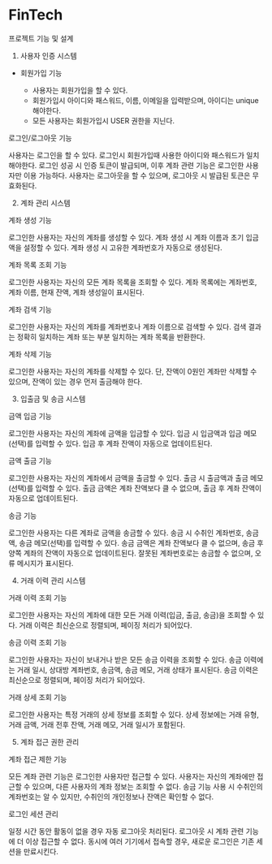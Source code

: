 # FinTech

프로젝트 기능 및 설계
1. 사용자 인증 시스템

 * 회원가입 기능

    * 사용자는 회원가입을 할 수 있다.
    * 회원가입시 아이디와 패스워드, 이름, 이메일을 입력받으며, 아이디는 unique 해야한다.
    * 모든 사용자는 회원가입시 USER 권한을 지닌다.


로그인/로그아웃 기능

사용자는 로그인을 할 수 있다. 로그인시 회원가입때 사용한 아이디와 패스워드가 일치해야한다.
로그인 성공 시 인증 토큰이 발급되며, 이후 계좌 관련 기능은 로그인한 사용자만 이용 가능하다.
사용자는 로그아웃을 할 수 있으며, 로그아웃 시 발급된 토큰은 무효화된다.



2. 계좌 관리 시스템

계좌 생성 기능

로그인한 사용자는 자신의 계좌를 생성할 수 있다.
계좌 생성 시 계좌 이름과 초기 입금액을 설정할 수 있다.
계좌 생성 시 고유한 계좌번호가 자동으로 생성된다.


계좌 목록 조회 기능

로그인한 사용자는 자신의 모든 계좌 목록을 조회할 수 있다.
계좌 목록에는 계좌번호, 계좌 이름, 현재 잔액, 계좌 생성일이 표시된다.


계좌 검색 기능

로그인한 사용자는 자신의 계좌를 계좌번호나 계좌 이름으로 검색할 수 있다.
검색 결과는 정확히 일치하는 계좌 또는 부분 일치하는 계좌 목록을 반환한다.


계좌 삭제 기능

로그인한 사용자는 자신의 계좌를 삭제할 수 있다.
단, 잔액이 0원인 계좌만 삭제할 수 있으며, 잔액이 있는 경우 먼저 출금해야 한다.



3. 입출금 및 송금 시스템

금액 입금 기능

로그인한 사용자는 자신의 계좌에 금액을 입금할 수 있다.
입금 시 입금액과 입금 메모(선택)를 입력할 수 있다.
입금 후 계좌 잔액이 자동으로 업데이트된다.


금액 출금 기능

로그인한 사용자는 자신의 계좌에서 금액을 출금할 수 있다.
출금 시 출금액과 출금 메모(선택)를 입력할 수 있다.
출금 금액은 계좌 잔액보다 클 수 없으며, 출금 후 계좌 잔액이 자동으로 업데이트된다.


송금 기능

로그인한 사용자는 다른 계좌로 금액을 송금할 수 있다.
송금 시 수취인 계좌번호, 송금액, 송금 메모(선택)를 입력할 수 있다.
송금 금액은 계좌 잔액보다 클 수 없으며, 송금 후 양쪽 계좌의 잔액이 자동으로 업데이트된다.
잘못된 계좌번호로는 송금할 수 없으며, 오류 메시지가 표시된다.



4. 거래 이력 관리 시스템

거래 이력 조회 기능

로그인한 사용자는 자신의 계좌에 대한 모든 거래 이력(입금, 출금, 송금)을 조회할 수 있다.
거래 이력은 최신순으로 정렬되며, 페이징 처리가 되어있다.


송금 이력 조회 기능

로그인한 사용자는 자신이 보내거나 받은 모든 송금 이력을 조회할 수 있다.
송금 이력에는 거래 일시, 상대방 계좌번호, 송금액, 송금 메모, 거래 상태가 표시된다.
송금 이력은 최신순으로 정렬되며, 페이징 처리가 되어있다.


거래 상세 조회 기능

로그인한 사용자는 특정 거래의 상세 정보를 조회할 수 있다.
상세 정보에는 거래 유형, 거래 금액, 거래 전후 잔액, 거래 메모, 거래 일시가 포함된다.



5. 계좌 접근 권한 관리

계좌 접근 제한 기능

모든 계좌 관련 기능은 로그인한 사용자만 접근할 수 있다.
사용자는 자신의 계좌에만 접근할 수 있으며, 다른 사용자의 계좌 정보는 조회할 수 없다.
송금 기능 사용 시 수취인의 계좌번호는 알 수 있지만, 수취인의 개인정보나 잔액은 확인할 수 없다.


로그인 세션 관리

일정 시간 동안 활동이 없을 경우 자동 로그아웃 처리된다.
로그아웃 시 계좌 관련 기능에 더 이상 접근할 수 없다.
동시에 여러 기기에서 접속할 경우, 새로운 로그인은 기존 세션을 만료시킨다.


